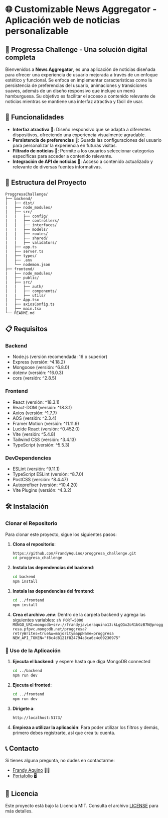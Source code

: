 # 🌐 Customizable News Aggregator - Aplicación web de noticias personalizable

## 🧠 Progressa Challenge - Una solución digital completa

Bienvenidos a **News Aggregator**, es una aplicación de noticias diseñada para ofrecer una experiencia de usuario mejorada a través de un enfoque estético y funcional. Se enfoca en implementar características como la persistencia de preferencias del usuario, animaciones y transiciones suaves, además de un diseño responsivo que incluye un menú hamburguesa. Su objetivo es facilitar el acceso a contenido relevante de noticias mientras se mantiene una interfaz atractiva y fácil de usar.

## 🚀 Funcionalidades

- **Interfaz atractiva** 🎨: Diseño responsivo que se adapta a diferentes dispositivos, ofreciendo una experiencia visualmente agradable.
- **Persistencia de preferencias** 💾: Guarda las configuraciones del usuario para personalizar la experiencia en futuras visitas.
- **Filtrado de noticias** 📱: Permite a los usuarios seleccionar categorías específicas para acceder a contenido relevante.
- **Integración de API de noticias** 📰: Acceso a contenido actualizado y relevante de diversas fuentes informativas.

## 📁 Estructura del Proyecto

```plaintext
ProggresaChallenge/
├── backend/
|   ├── dist/
|   ├── node_modules/
|   ├── src/
|   |   ├── config/
|   |   ├── controllers/
|   |   ├── interfaces/
|   |   ├── models/
|   |   ├── routes/
|   |   ├── shared/
|   |   ├── validators/
|   ├── app.ts
|   ├── server.ts
|   ├── types/
│   ├── .env
│   └── nodemon.json
├── frontend/
|   ├── node_modules/
|   ├── public/
|   ├── src/
|   |   ├── auth/
|   |   ├── components/
|   |   ├── utils/
|   ├── App.tsx
|   ├── axiosConfig.ts
|   ├── main.tsx
└── README.md
```

## 📋 Requisitos

### Backend

- Node.js (versión recomendada: 16 o superior)
- Express (versión: ^4.18.2)
- Mongoose (versión: ^6.8.0)
- dotenv (versión: ^16.0.3)
- cors (versión: ^2.8.5)

### Frontend

- React (versión: ^18.3.1)
- React-DOM (versión: ^18.3.1)
- Axios (versión: ^1.7.7)
- AOS (versión: ^2.3.4)
- Framer Motion (versión: ^11.11.9)
- Lucide React (versión: ^0.452.0)
- Vite (versión: ^5.4.8)
- Tailwind CSS (versión: ^3.4.13)
- TypeScript (versión: ^5.5.3)

### DevDependencies

- ESLint (versión: ^9.11.1)
- TypeScript ESLint (versión: ^8.7.0)
- PostCSS (versión: ^8.4.47)
- Autoprefixer (versión: ^10.4.20)
- Vite Plugins (versión: ^4.3.2)

## 🛠️ Instalación

### Clonar el Repositorio

Para clonar este proyecto, sigue los siguientes pasos:

1. **Clona el repositorio**:

   ```sh
   https://github.com/FrandyAquino/proggresa_challenge.git
   cd proggresa_challenge
   ```

2. **Instala las dependencias del backend**:

   ```sh
   cd backend
   npm install
   ```

3. **Instala las dependencias del frontend**:

   ```sh
   cd ../frontend
   npm install
   ```

4. **Crea el archivo .env**: Dentro de la carpeta backend y agrega las siguientes variables:
   `sh
PORT=5000
MONGO_URI=mongodb+srv://frandyjavieraquino13:kLgQGxZoR1bGzB7N@proggresa.pfpvc.mongodb.net/proggresa?retryWrites=true&w=majority&appName=proggresa
NEW_API_TOKEN="f8c4d8121f824794a3ca6c4c09230975"
`

### 🎥 Uso de la Aplicación

1. **Ejecuta el backend**: y espere hasta que diga MongoDB connected

   ```sh
   cd ../backend
   npm run dev
   ```

2. **Ejecuta el fronted**:

   ```sh
   cd ../frontend
   npm run dev
   ```

3. **Dirigete a**:

   ```sh
   http://localhost:5173/
   ```

4. **Empieza a utilizar la aplicación**: Para poder utilizar los filtros y demás, primero debes registrarte, así que crea tu cuenta.


## 📞 Contacto

Si tienes alguna pregunta, no dudes en contactarme:

- [Frandy Aquino](https://github.com/FrandyAquino) 👨🏽
- [Portafolio](https://frandyaquino.netlify.app/) 🖥️


## 📜 Licencia

Este proyecto está bajo la Licencia MIT. Consulta el archivo [LICENSE](LICENSE) para más detalles.
